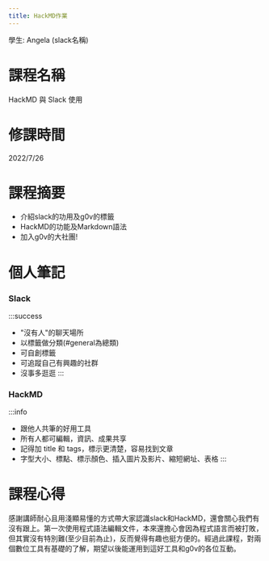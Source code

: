```yaml
---
title: HackMD作業
---
```


學生: Angela (slack名稱)
 
# 課程名稱
HackMD 與 Slack 使用
# 修課時間
2022/7/26
# 課程摘要
- 介紹slack的功用及g0v的標籤
- HackMD的功能及Markdown語法
- 加入g0v的大社團!
# 個人筆記
### Slack
:::success
- "沒有人"的聊天場所
- 以標籤做分類(#general為總類)
- 可自創標籤
- 可追蹤自己有興趣的社群
- 沒事多逛逛
:::
### HackMD
:::info
- 跟他人共筆的好用工具
- 所有人都可編輯，資訊、成果共享
- 記得加 title 和 tags，標示更清楚，容易找到文章
- 字型大小、標點、標示顏色、插入圖片及影片、縮短網址、表格
:::
# 課程心得
感謝講師耐心且用淺顯易懂的方式帶大家認識slack和HackMD，還會關心我們有沒有跟上。第一次使用程式語法編輯文件，本來還擔心會因為程式語言而被打敗，但其實沒有特別難(至少目前為止)，反而覺得有趣也挺方便的。經過此課程，對兩個數位工具有基礎的了解，期望以後能運用到這好工具和g0v的各位互動。

